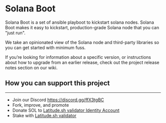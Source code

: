 # Solana Boot
Solana Boot is a set of ansible playboot to kickstart solana nodes.
Solana Boot makes it easy to kickstart, production-grade Solana node that you can "just run".

We take an opinionated view of the Solana node and third-party libraries so you can get started with minimum fuss.

If you’re looking for information about a specific version, or instructions about how to upgrade from an earlier release, check out the project release notes section on our wiki.



## How you can support this project
---
* Join our Discord https://discord.gg/ffX3tgBC
* Fork, improve, and promote
* Donate SOL to [Latitude.sh validator Identity Account](https://explorer.solana.com/address/c3rtoMCHSbFrLRTAdw4iRowKSn4BrDtvSPbuyJwkHwx)
* Stake with [Latitude.sh validator](https://stakewiz.com/validator/AuBB9st3RqhHBkzZgBSm6SVnHZNJQSHeBWCSkik4bzdA)
